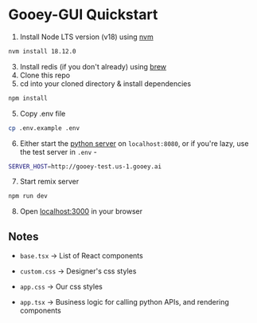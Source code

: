 # Gooey-GUI Quickstart

1. Install Node LTS version (v18) using [nvm](https://github.com/nvm-sh/nvm)
```bash
nvm install 18.12.0
```
3. Install redis (if you don't already) using [brew](https://redis.io/docs/getting-started/installation/install-redis-on-mac-os/)
3. Clone this repo
4. cd into your cloned directory & install dependencies
```bash
npm install
```
5. Copy .env file
```bash
cp .env.example .env
```
6. Either start the [python server](https://github.com/dara-network/ddgai/) on `localhost:8080`, or if you're lazy, use the test server in `.env` -
```bash
SERVER_HOST=http://gooey-test.us-1.gooey.ai
```
7. Start remix server
```bash
npm run dev
```
8. Open [localhost:3000](http://localhost:3000) in your browser

## Notes

- `base.tsx` -> List of React components

- `custom.css` -> Designer's css styles

- `app.css` -> Our css styles

- `app.tsx` -> Business logic for calling python APIs, and rendering components  
